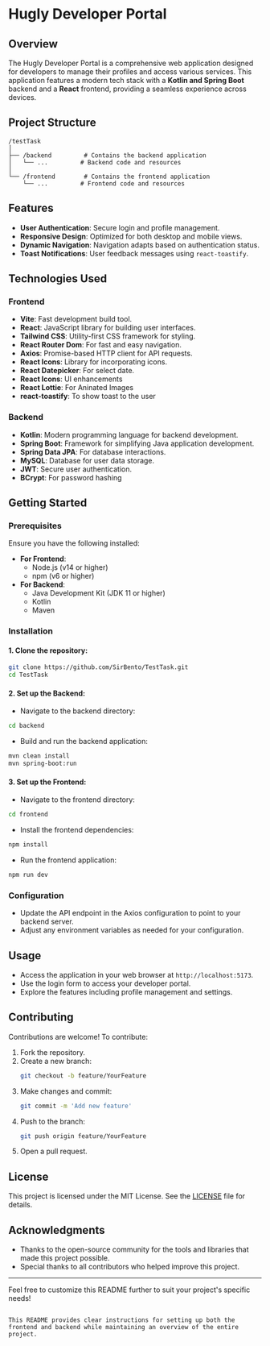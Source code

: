 # Hugly Developer Portal

## Overview
The Hugly Developer Portal is a comprehensive web application designed for developers to manage their profiles and access various services. This application features a modern tech stack with a **Kotlin and Spring Boot** backend and a **React** frontend, providing a seamless experience across devices.

## Project Structure
```
/testTask
│
├── /backend         # Contains the backend application
│   └── ...         # Backend code and resources
│
└── /frontend        # Contains the frontend application
    └── ...         # Frontend code and resources
```

## Features
- **User Authentication**: Secure login and profile management.
- **Responsive Design**: Optimized for both desktop and mobile views.
- **Dynamic Navigation**: Navigation adapts based on authentication status.
- **Toast Notifications**: User feedback messages using `react-toastify`.


## Technologies Used

### Frontend
- **Vite**: Fast development build tool.
- **React**: JavaScript library for building user interfaces.
- **Tailwind CSS**: Utility-first CSS framework for styling.
- **React Router Dom**: For fast and easy navigation.
- **Axios**: Promise-based HTTP client for API requests.
- **React Icons**: Library for incorporating icons.
- **React Datepicker**: For select  date.
- **React Icons**: UI enhancements
- **React Lottie**: For Aninated Images
- **react-toastify**: To show toast to the user



### Backend
- **Kotlin**: Modern programming language for backend development.
- **Spring Boot**: Framework for simplifying Java application development.
- **Spring Data JPA**: For database interactions.
- **MySQL**: Database for user data storage.
- **JWT**: Secure user authentication.
- **BCrypt**: For password hashing

## Getting Started

### Prerequisites
Ensure you have the following installed:
- **For Frontend**:
  - Node.js (v14 or higher)
  - npm (v6 or higher)
- **For Backend**:
  - Java Development Kit (JDK 11 or higher)
  - Kotlin
  - Maven

### Installation

#### 1. Clone the repository:
```bash
git clone https://github.com/SirBento/TestTask.git
cd TestTask
```

#### 2. Set up the Backend:
- Navigate to the backend directory:
```bash
cd backend
```
- Build and run the backend application:
```bash
mvn clean install
mvn spring-boot:run
```

#### 3. Set up the Frontend:
- Navigate to the frontend directory:
```bash
cd frontend
```
- Install the frontend dependencies:
```bash
npm install
```
- Run the frontend application:
```bash
npm run dev
```

### Configuration
- Update the API endpoint in the Axios configuration to point to your backend server.
- Adjust any environment variables as needed for your configuration.

## Usage
- Access the application in your web browser at `http://localhost:5173`.
- Use the login form to access your developer portal.
- Explore the features including profile management and settings.

## Contributing
Contributions are welcome! To contribute:
1. Fork the repository.
2. Create a new branch:
   ```bash
   git checkout -b feature/YourFeature
   ```
3. Make changes and commit:
   ```bash
   git commit -m 'Add new feature'
   ```
4. Push to the branch:
   ```bash
   git push origin feature/YourFeature
   ```
5. Open a pull request.

## License
This project is licensed under the MIT License. See the [LICENSE](LICENSE) file for details.

## Acknowledgments
- Thanks to the open-source community for the tools and libraries that made this project possible.
- Special thanks to all contributors who helped improve this project.

---

Feel free to customize this README further to suit your project's specific needs!
```

This README provides clear instructions for setting up both the frontend and backend while maintaining an overview of the entire project.
